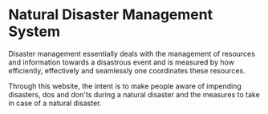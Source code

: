 # Natural Disaster Management System
Disaster management essentially deals with the management of resources and information
towards a disastrous event and is measured by how efficiently, effectively and seamlessly one
coordinates these resources.

Through this website, the intent is to make people aware of impending disasters, dos and don'ts during a natural disaster and the measures to take in case of a natural disaster.
